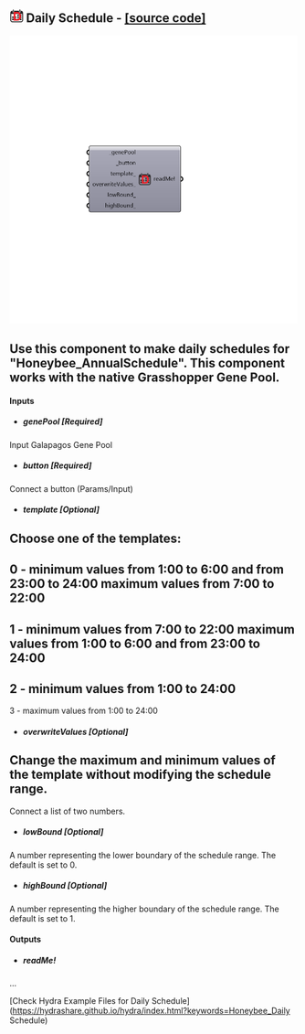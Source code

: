 ## ![](../../images/icons/Daily_Schedule.png) Daily Schedule - [[source code]](https://github.com/ladybug-tools/honeybee-legacy/tree/master/src/Honeybee_Daily%20Schedule.py)

![](../../images/components/Daily_Schedule.png)

Use this component to make daily schedules for "Honeybee_AnnualSchedule". This component works with the native Grasshopper Gene Pool.
 -
 

#### Inputs
* ##### genePool [Required]
Input Galapagos Gene Pool
* ##### button [Required]
Connect a button (Params/Input)
* ##### template [Optional]
Choose one of the templates:
 -
 0 - minimum values from 1:00 to 6:00 and from 23:00 to 24:00
 maximum values from 7:00 to 22:00
 -
 1 - minimum values from 7:00 to 22:00
 maximum values from 1:00 to 6:00 and from 23:00 to 24:00
 -
 2 - minimum values from 1:00 to 24:00
 -
 3 - maximum values from 1:00 to 24:00
* ##### overwriteValues [Optional]
Change the maximum and minimum values of the template without modifying the schedule range.
 -
 Connect a list of two numbers.
* ##### lowBound [Optional]
A number representing the lower boundary of the schedule range.  The default is set to 0.
* ##### highBound [Optional]
A number representing the higher boundary of the schedule range. The default is set to 1.

#### Outputs
* ##### readMe!
...


[Check Hydra Example Files for Daily Schedule](https://hydrashare.github.io/hydra/index.html?keywords=Honeybee_Daily Schedule)